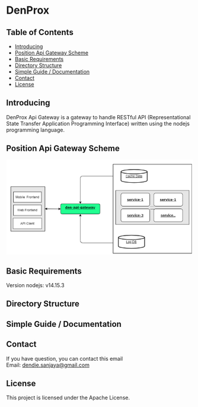 # DenProx

## Table of Contents
- [Introducing](#introducing)
- [Position Api Gateway Scheme](#position-api-gateway-scheme)
- [Basic Requirements](#basic-requirements)
- [Directory Structure](#directory-structure)
- [Simple Guide / Documentation](#simple-guide--documentation)
- [Contact](#contact)
- [License](#license)
  
## Introducing

DenProx Api Gateway is a gateway to handle RESTful API (Representational State Transfer Application Programming Interface) written using the nodejs programming language.

## Position Api Gateway Scheme

![Sampe Get API](./asset-readme/Aristeku.png)

## Basic Requirements

Version nodejs: v14.15.3

## Directory Structure

## Simple Guide / Documentation

## Contact

If you have question, you can contact this email   
Email: dendie.sanjaya@gmail.com

## License

This project is licensed under the Apache License.

